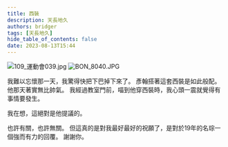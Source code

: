 ```yaml
---
title: 西裝
description: 天長地久
authors: bridger
tags: [天長地久]
hide_table_of_contents: false
date: 2023-08-13T15:44
---
```


![109_運動會039.jpg](https://e.brid.cf/i/2023/08/13/pjgiaz-2.webp)
![BON_8040.JPG](https://e.brid.cf/i/2023/08/13/pji9eo-2.webp)

<!-- truncate -->

我難以忘懷那一天，我驚得快把下巴掉下來了。
彥翰搭著這套西裝是如此般配。
他那天著實無比帥氣。
我經過教室門前，喵到他穿西裝時，我心頭一震就覺得有事情要發生。

我在想，這絕對是他提議的。

也許有關，也許無關。
但這真的是對我最好最好的祝願了，是對於19年的名琮一個強而有力的回覆。
謝謝你。